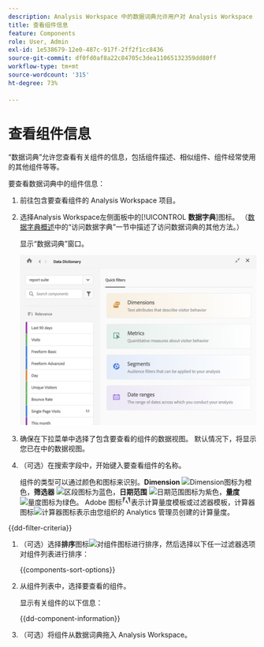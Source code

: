 ```yaml
---
description: Analysis Workspace 中的数据词典允许用户对 Analysis Workspace 中的各种组件进行编目和跟踪，包括组件的预期用途、批准情况、重复情况等等。
title: 查看组件信息
feature: Components
role: User, Admin
exl-id: 1e538679-12e0-487c-917f-2ff2f1cc8436
source-git-commit: df0fd0af8a22c84705c3dea11065132359dd80ff
workflow-type: tm+mt
source-wordcount: '315'
ht-degree: 73%

---
```


# 查看组件信息

“数据词典”允许您查看有关组件的信息，包括组件描述、相似组件、组件经常使用的其他组件等等。

要查看数据词典中的组件信息：

1. 前往包含要查看组件的 Analysis Workspace 项目。

1. 选择Analysis Workspace左侧面板中的&#x200B;[!UICONTROL **数据字典**]&#x200B;图标。 （[数据字典概述](/help/components/data-dictionary/data-dictionary-overview.md)中的“访问数据字典”一节中描述了访问数据词典的其他方法。）

   显示“数据词典”窗口。

   ![显示Dimension、指标、区段和日期范围的快速筛选的“数据字典”窗口](assets/data-dictionary.png)

   <!--double-check this screenshot. I mocked the admin view up a bit to get rid of the Dictionary health tab.-->

1. 确保在下拉菜单中选择了包含要查看的组件的数据视图。 默认情况下，将显示您已在中的数据视图。

1. （可选）在搜索字段中，开始键入要查看组件的名称。

   组件的类型可以通过颜色和图标来识别。**Dimension** ![Dimension图标](https://spectrum.adobe.com/static/icons/workflow_18/Smock_Data_18_N.svg)为橙色，**筛选器** ![区段图标](https://spectrum.adobe.com/static/icons/workflow_18/Smock_Segmentation_18_N.svg)为蓝色，**日期范围** ![日期范围图标](https://spectrum.adobe.com/static/icons/workflow_18/Smock_Calendar_18_N.svg)为紫色，**量度** ![量度图标](https://spectrum.adobe.com/static/icons/workflow_18/Smock_Event_18_N.svg)为绿色。 Adobe 图标![ Adobe 图标](assets/default-calc-metric-icon.png)表示计算量度模板或过滤器模板，计算器图标![计算器图标](https://spectrum.adobe.com/static/icons/workflow_18/Smock_Calculator_18_N.svg)表示由您组织的 Analytics 管理员创建的计算量度。

{{dd-filter-criteria}}

1. （可选）选择&#x200B;**排序**&#x200B;图标![对组件图标进行排序](https://spectrum.adobe.com/static/icons/workflow_18/Smock_SortOrderDown_18_N.svg)，然后选择以下任一过滤器选项对组件列表进行排序：

   {{components-sort-options}}

1. 从组件列表中，选择要查看的组件。

   显示有关组件的以下信息：

   {{dd-component-information}}

1. （可选）将组件从数据词典拖入 Analysis Workspace。
